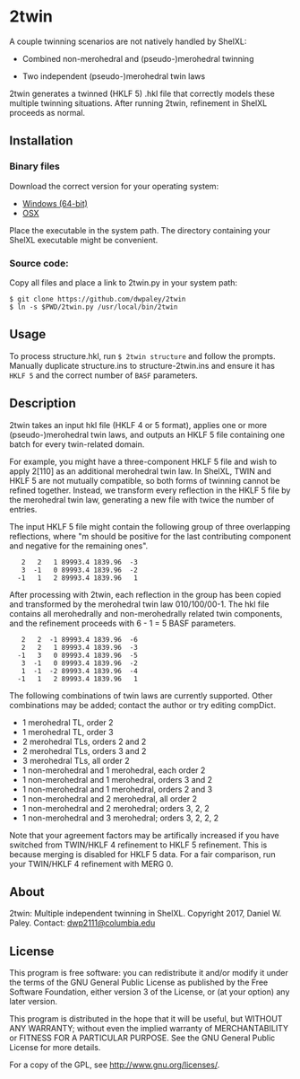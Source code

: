 # 2twin

A couple twinning scenarios are not natively handled by ShelXL:

* Combined non-merohedral and (pseudo-)merohedral twinning

* Two independent (pseudo-)merohedral twin laws

2twin generates a twinned (HKLF 5) .hkl file that correctly models these multiple
twinning situations. After running 2twin, refinement in ShelXL proceeds as
normal.

## Installation

### Binary files

Download the correct version for your operating system:

* [Windows (64-bit)](https://github.com/dwpaley/2twin/raw/master/bin/win64/2twin.exe)
* [OSX](https://github.com/dwpaley/2twin/raw/master/bin/osx/2twin)

Place the executable in the system path. The directory containing your ShelXL executable
might be convenient.


### Source code:

Copy all files and place a link to 2twin.py in your system path:

```
$ git clone https://github.com/dwpaley/2twin
$ ln -s $PWD/2twin.py /usr/local/bin/2twin
```

## Usage

To process structure.hkl, run `$ 2twin structure` and follow the prompts.
Manually duplicate structure.ins to structure-2twin.ins and ensure it has 
`HKLF 5` and the correct number of `BASF` parameters.

## Description

2twin takes an input hkl file (HKLF 4 or 5 format), applies one or
more (pseudo-)merohedral twin laws, and outputs an HKLF 5 file containing one
batch for every twin-related domain. 

For example, you might have a three-component HKLF 5 file and wish to apply 
2[110] as an additional merohedral twin law. In ShelXL, TWIN and HKLF 5 are not 
mutually compatible, so both forms of twinning cannot be refined together. 
Instead, we transform every reflection in the HKLF 5 file by the merohedral
twin law, generating a new file with twice the number of entries.

The input HKLF 5 file might contain the following group of three overlapping
reflections, where "m should be positive for the last contributing component
and negative for the remaining ones".

```
   2   2   1 89993.4 1839.96  -3
   3  -1   0 89993.4 1839.96  -2
  -1   1   2 89993.4 1839.96   1
```

After processing with 2twin, each reflection in the group has been copied and
transformed by the merohedral twin law 010/100/00-1. The hkl file contains
all merohedrally and non-merohedrally related twin components, and the 
refinement proceeds with 6 - 1 = 5 BASF parameters.

```
   2   2  -1 89993.4 1839.96  -6
   2   2   1 89993.4 1839.96  -3
  -1   3   0 89993.4 1839.96  -5
   3  -1   0 89993.4 1839.96  -2
   1  -1  -2 89993.4 1839.96  -4
  -1   1   2 89993.4 1839.96   1
```


The following combinations of twin laws are currently supported. Other
combinations may be added; contact the author or try editing compDict.
* 1 merohedral TL, order 2
* 1 merohedral TL, order 3
* 2 merohedral TLs, orders 2 and 2
* 2 merohedral TLs, orders 3 and 2
* 3 merohedral TLs, all order 2
* 1 non-merohedral and 1 merohedral, each order 2
* 1 non-merohedral and 1 merohedral, orders 3 and 2
* 1 non-merohedral and 1 merohedral, orders 2 and 3
* 1 non-merohedral and 2 merohedral, all order 2
* 1 non-merohedral and 2 merohedral; orders 3, 2, 2
* 1 non-merohedral and 3 merohedral; orders 3, 2, 2, 2


Note that your agreement factors may be artifically increased if you have
switched from TWIN/HKLF 4 refinement to HKLF 5 refinement. This is because
merging is disabled for HKLF 5 data. For a fair comparison, run your TWIN/HKLF 4
refinement with MERG 0.

## About

2twin: Multiple independent twinning in ShelXL.
Copyright 2017, Daniel W. Paley.
Contact: dwp2111@columbia.edu

## License

This program is free software: you can redistribute it and/or modify
it under the terms of the GNU General Public License as published by
the Free Software Foundation, either version 3 of the License, or
(at your option) any later version.

This program is distributed in the hope that it will be useful,
but WITHOUT ANY WARRANTY; without even the implied warranty of
MERCHANTABILITY or FITNESS FOR A PARTICULAR PURPOSE.  See the
GNU General Public License for more details.

For a copy of the GPL, see <http://www.gnu.org/licenses/>.
